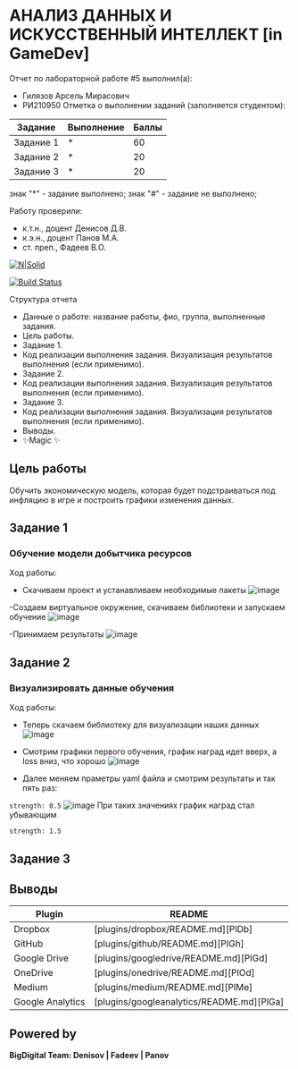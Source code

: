 # АНАЛИЗ ДАННЫХ И ИСКУССТВЕННЫЙ ИНТЕЛЛЕКТ [in GameDev]
Отчет по лабораторной работе #5 выполнил(а):
- Гилязов Арсель Мирасович
- РИ210950
Отметка о выполнении заданий (заполняется студентом):

| Задание | Выполнение | Баллы |
| ------ | ------ | ------ |
| Задание 1 | * | 60 |
| Задание 2 | * | 20 |
| Задание 3 | * | 20 |

знак "*" - задание выполнено; знак "#" - задание не выполнено;

Работу проверили:
- к.т.н., доцент Денисов Д.В.
- к.э.н., доцент Панов М.А.
- ст. преп., Фадеев В.О.

[![N|Solid](https://cldup.com/dTxpPi9lDf.thumb.png)](https://nodesource.com/products/nsolid)

[![Build Status](https://travis-ci.org/joemccann/dillinger.svg?branch=master)](https://travis-ci.org/joemccann/dillinger)

Структура отчета

- Данные о работе: название работы, фио, группа, выполненные задания.
- Цель работы.
- Задание 1.
- Код реализации выполнения задания. Визуализация результатов выполнения (если применимо).
- Задание 2.
- Код реализации выполнения задания. Визуализация результатов выполнения (если применимо).
- Задание 3.
- Код реализации выполнения задания. Визуализация результатов выполнения (если применимо).
- Выводы.
- ✨Magic ✨

## Цель работы
Обучить экономическую модель, которая будет подстраиваться под инфляцию в игре и построить графики изменения данных.

## Задание 1
### Обучение модели добытчика ресурсов
Ход работы:
- Cкачиваем проект и устанавливаем необходимые пакеты
![image](https://user-images.githubusercontent.com/103649799/204909171-25728d68-dff0-49f2-97ce-f91db234205f.png)

-Создаем виртуальное окружение, скачиваем библиотеки и запускаем обучение
![image](https://user-images.githubusercontent.com/103649799/204909305-20081cca-4742-4f66-b00b-087cfca66d3d.png)

-Принимаем результаты
![image](https://user-images.githubusercontent.com/103649799/204912925-e113bb21-e7d0-4d80-afdf-1c0304e1145d.png)


## Задание 2
### Визуализировать данные обучения
Ход работы:
- Теперь скачаем библиотеку для визуализации наших данных
![image](https://user-images.githubusercontent.com/103649799/204914095-79302aec-db83-4c02-9c6f-0e939ead9309.png)

- Смотрим графики первого обучения, график наград идет вверх, а loss вниз, что хорошо
![image](https://user-images.githubusercontent.com/103649799/204914083-9e60c7f2-098d-4fa7-8aa3-34a828f756b5.png)

- Далее меняем праметры yaml файла и смотрим результаты и так пять раз:

```strength: 0.5```
![image](https://user-images.githubusercontent.com/103649799/204917059-01f3bfc3-aabc-4eb0-90cf-97bfa16c6f8d.png)
При таких значениях график наград стал убывающим

```strength: 1.5```
## Задание 3
### 


## Выводы




| Plugin | README |
| ------ | ------ |
| Dropbox | [plugins/dropbox/README.md][PlDb] |
| GitHub | [plugins/github/README.md][PlGh] |
| Google Drive | [plugins/googledrive/README.md][PlGd] |
| OneDrive | [plugins/onedrive/README.md][PlOd] |
| Medium | [plugins/medium/README.md][PlMe] |
| Google Analytics | [plugins/googleanalytics/README.md][PlGa] |

## Powered by

**BigDigital Team: Denisov | Fadeev | Panov**
